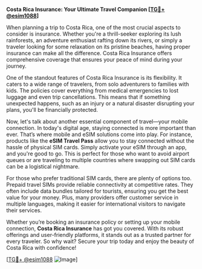 **Costa Rica Insurance: Your Ultimate Travel Companion [[TG💪+ @esim1088](https://t.me/s/esim1088)]**

When planning a trip to Costa Rica, one of the most crucial aspects to consider is insurance. Whether you're a thrill-seeker exploring its lush rainforests, an adventure enthusiast rafting down its rivers, or simply a traveler looking for some relaxation on its pristine beaches, having proper insurance can make all the difference. Costa Rica Insurance offers comprehensive coverage that ensures your peace of mind during your journey.

One of the standout features of Costa Rica Insurance is its flexibility. It caters to a wide range of travelers, from solo adventurers to families with kids. The policies cover everything from medical emergencies to lost luggage and even trip cancellations. This means that if something unexpected happens, such as an injury or a natural disaster disrupting your plans, you'll be financially protected. 

Now, let's talk about another essential component of travel—your mobile connection. In today's digital age, staying connected is more important than ever. That’s where mobile and eSIM solutions come into play. For instance, products like the **eSIM Travel Pass** allow you to stay connected without the hassle of physical SIM cards. Simply activate your eSIM through an app, and you're good to go. This is perfect for those who want to avoid airport queues or are traveling to multiple countries where swapping out SIM cards can be a logistical nightmare.

For those who prefer traditional SIM cards, there are plenty of options too. Prepaid travel SIMs provide reliable connectivity at competitive rates. They often include data bundles tailored for tourists, ensuring you get the best value for your money. Plus, many providers offer customer service in multiple languages, making it easier for international visitors to navigate their services.

Whether you’re booking an insurance policy or setting up your mobile connection, **Costa Rica Insurance** has got you covered. With its robust offerings and user-friendly platforms, it stands out as a trusted partner for every traveler. So why wait? Secure your trip today and enjoy the beauty of Costa Rica with confidence!

[[TG💪+ @esim1088](https://t.me/s/esim1088) ![Image](https://i.postimg.cc/Y0z9fWf4/image.png)]